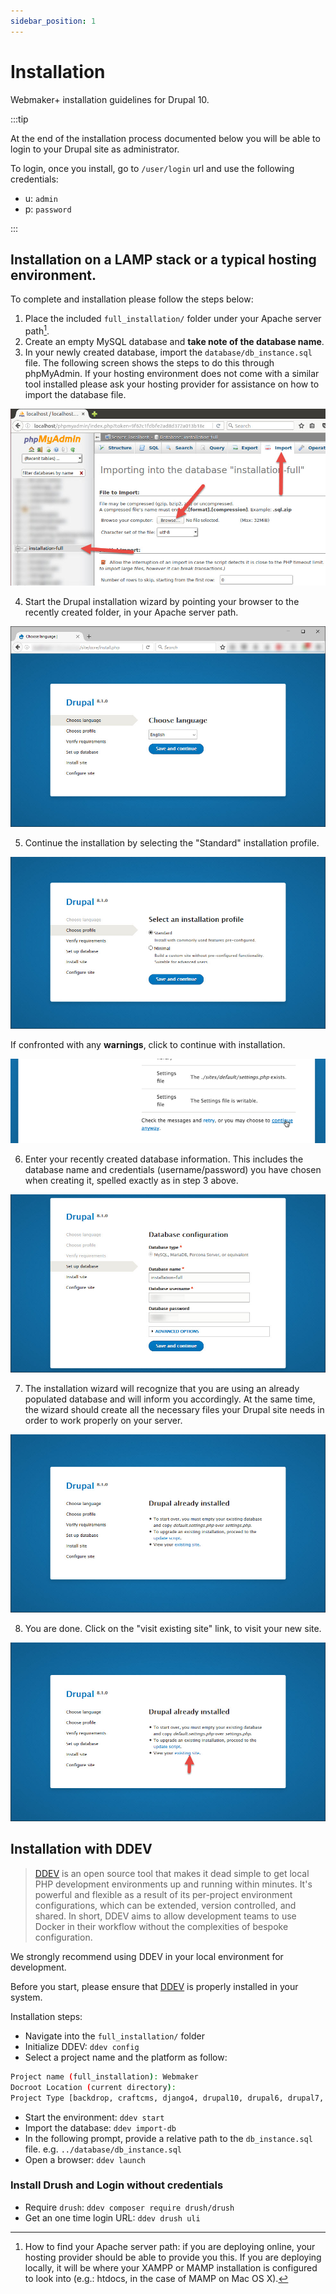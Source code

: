 ```yaml
---
sidebar_position: 1
---
```


# Installation

Webmaker+ installation guidelines for Drupal 10. 

:::tip

At the end of the installation process documented below you will be able to login to your Drupal site as administrator. 

To login, once you install, go to `/user/login` url and use the following credentials:
* u: `admin`
* p: `password`

:::

## Installation on a LAMP stack or a typical hosting environment.
To complete and installation please follow the steps below:

1. Place the included `full_installation/` folder under your Apache server path[^1].
2. Create an empty MySQL database and **take note of the database name**.
3. In your newly created database, import the `database/db_instance.sql` file. The following screen shows the steps to do this through phpMyAdmin. If your hosting environment does not come with a similar tool installed please ask your hosting provider for assistance on how to import the database file.

![image1](../img/2.1_image1.jpg)

4. Start the Drupal installation wizard by pointing your browser to the recently created folder, in your Apache server path.

![image2](../img/2.1_image2.jpg)

5. Continue the installation by selecting the "Standard" installation profile.

![image3](../img/2.1_image3.jpg)

If confronted with any **warnings**, click to continue with installation.

![image4](../img/2.1_image4.png)

6. Enter your recently created database information. This includes the database name and credentials (username/password) you have chosen when creating it, spelled exactly as in step 3 above.

![image5](../img/2.1_image5.jpg)

7. The installation wizard will recognize that you are using an already populated database and will inform you accordingly. At the same time, the wizard should create all the necessary files your Drupal site needs in order to work properly on your server.

![image6](../img/2.1_image6.jpg)

8. You are done. Click on the "visit existing site" link, to visit your new site.

![image7](../img/2.1_image7.jpg)


## Installation with DDEV
> [DDEV](https://ddev.readthedocs.io/) is an open source tool that makes it dead simple to get local PHP development environments up and running within minutes. It's powerful and flexible as a result of its per-project environment configurations, which can be extended, version controlled, and shared. In short, DDEV aims to allow development teams to use Docker in their workflow without the complexities of bespoke configuration.

We strongly recommend using DDEV in your local environment for development. 

Before you start, please ensure that [DDEV](https://ddev.readthedocs.io/en/latest/users/install/) is properly installed in your system. 

Installation steps:
* Navigate into the `full_installation/` folder
* Initialize DDEV: `ddev config`
* Select a project name and the platform as follow:

```bash
Project name (full_installation): Webmaker
Docroot Location (current directory):
Project Type [backdrop, craftcms, django4, drupal10, drupal6, drupal7, drupal8, drupal9, laravel, magento, magento2, php, python, shopware6, silverstripe, typo3, wordpress] (drupal10):
```
* Start the environment: `ddev start`
* Import the database: `ddev import-db`
* In the following prompt, provide a relative path to the `db_instance.sql` file. e.g. `../database/db_instance.sql`
* Open a browser: `ddev launch` 

### Install Drush and Login without credentials
* Require `drush`: `ddev composer require drush/drush`
* Get an one time login URL: `ddev drush uli` 


[^1]: How to find your Apache server path: if you are deploying online, your hosting provider should be able to provide you this. If you are deploying locally, it will be where your XAMPP or MAMP installation is configured to look into (e.g.: htdocs, in the case of MAMP on Mac OS X).
